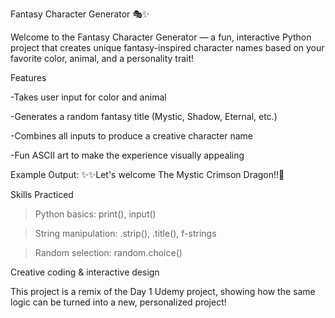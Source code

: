 Fantasy Character Generator 🎭✨

Welcome to the Fantasy Character Generator — a fun, interactive Python project that creates unique fantasy-inspired character names based on your favorite color, animal, and a personality trait!

Features

-Takes user input for color and animal

-Generates a random fantasy title (Mystic, Shadow, Eternal, etc.)

-Combines all inputs to produce a creative character name

-Fun ASCII art to make the experience visually appealing

Example Output: 
✨✨Let's welcome The Mystic Crimson Dragon!!🥳

Skills Practiced

> Python basics: print(), input()

> String manipulation: .strip(), .title(), f-strings

> Random selection: random.choice()

Creative coding & interactive design

This project is a remix of the Day 1 Udemy project, showing how the same logic can be turned into a new, personalized project!
